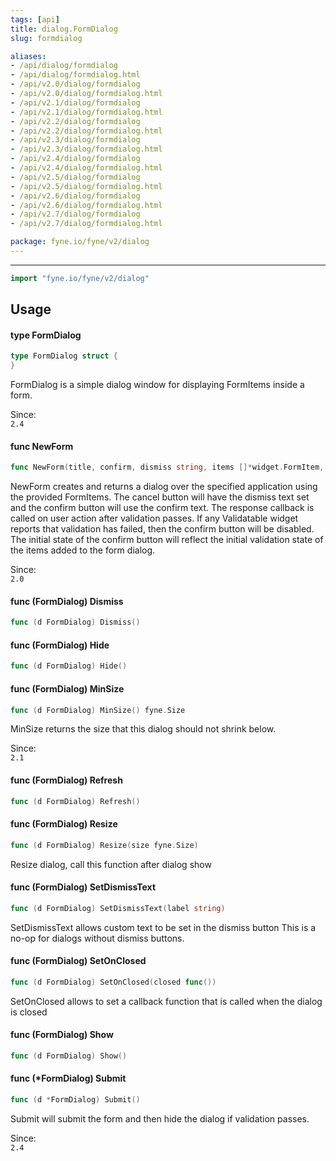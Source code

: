 ```yaml
---
tags: [api]
title: dialog.FormDialog
slug: formdialog

aliases:
- /api/dialog/formdialog
- /api/dialog/formdialog.html
- /api/v2.0/dialog/formdialog
- /api/v2.0/dialog/formdialog.html
- /api/v2.1/dialog/formdialog
- /api/v2.1/dialog/formdialog.html
- /api/v2.2/dialog/formdialog
- /api/v2.2/dialog/formdialog.html
- /api/v2.3/dialog/formdialog
- /api/v2.3/dialog/formdialog.html
- /api/v2.4/dialog/formdialog
- /api/v2.4/dialog/formdialog.html
- /api/v2.5/dialog/formdialog
- /api/v2.5/dialog/formdialog.html
- /api/v2.6/dialog/formdialog
- /api/v2.6/dialog/formdialog.html
- /api/v2.7/dialog/formdialog
- /api/v2.7/dialog/formdialog.html

package: fyne.io/fyne/v2/dialog
---
```



---
```go
import "fyne.io/fyne/v2/dialog"
```

## Usage

#### type FormDialog

```go
type FormDialog struct {
}
```

FormDialog is a simple dialog window for displaying FormItems inside a form.


<div class="since">Since: <code>
2.4</code></div>

#### func  NewForm

```go
func NewForm(title, confirm, dismiss string, items []*widget.FormItem, callback func(bool), parent fyne.Window) *FormDialog
```
NewForm creates and returns a dialog over the specified application using the provided FormItems. The cancel button will have the dismiss text set and the confirm button will use the confirm text. The response callback is called on user action after validation passes. If any Validatable widget reports that validation has failed, then the confirm button will be disabled. The initial state of the confirm button will reflect the initial validation state of the items added to the form dialog.


<div class="since">Since: <code>
2.0</code></div>

#### func (FormDialog) Dismiss

```go
func (d FormDialog) Dismiss()
```

#### func (FormDialog) Hide

```go
func (d FormDialog) Hide()
```

#### func (FormDialog) MinSize

```go
func (d FormDialog) MinSize() fyne.Size
```
MinSize returns the size that this dialog should not shrink below.


<div class="since">Since: <code>
2.1</code></div>

#### func (FormDialog) Refresh

```go
func (d FormDialog) Refresh()
```

#### func (FormDialog) Resize

```go
func (d FormDialog) Resize(size fyne.Size)
```
Resize dialog, call this function after dialog show

#### func (FormDialog) SetDismissText

```go
func (d FormDialog) SetDismissText(label string)
```
SetDismissText allows custom text to be set in the dismiss button This is a no-op for dialogs without dismiss buttons.

#### func (FormDialog) SetOnClosed

```go
func (d FormDialog) SetOnClosed(closed func())
```
SetOnClosed allows to set a callback function that is called when the dialog is closed

#### func (FormDialog) Show

```go
func (d FormDialog) Show()
```

#### func (*FormDialog) Submit

```go
func (d *FormDialog) Submit()
```
Submit will submit the form and then hide the dialog if validation passes.


<div class="since">Since: <code>
2.4</code></div>
